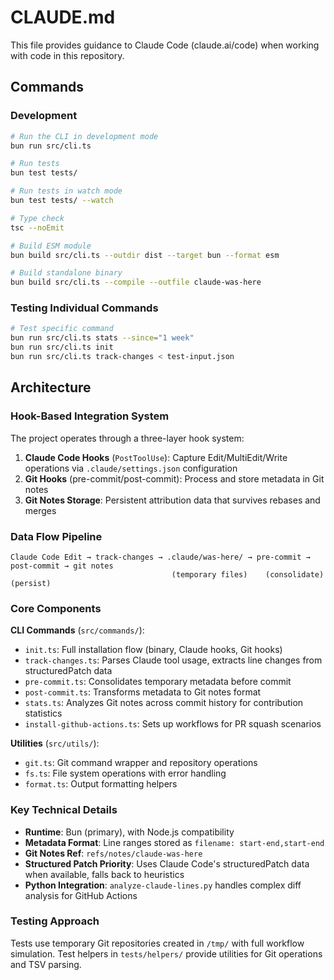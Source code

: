 # CLAUDE.md

This file provides guidance to Claude Code (claude.ai/code) when working with code in this repository.

## Commands

### Development
```bash
# Run the CLI in development mode
bun run src/cli.ts

# Run tests
bun test tests/

# Run tests in watch mode
bun test tests/ --watch

# Type check
tsc --noEmit

# Build ESM module
bun build src/cli.ts --outdir dist --target bun --format esm

# Build standalone binary
bun build src/cli.ts --compile --outfile claude-was-here
```

### Testing Individual Commands
```bash
# Test specific command
bun run src/cli.ts stats --since="1 week"
bun run src/cli.ts init
bun run src/cli.ts track-changes < test-input.json
```

## Architecture

### Hook-Based Integration System
The project operates through a three-layer hook system:

1. **Claude Code Hooks** (`PostToolUse`): Capture Edit/MultiEdit/Write operations via `.claude/settings.json` configuration
2. **Git Hooks** (pre-commit/post-commit): Process and store metadata in Git notes
3. **Git Notes Storage**: Persistent attribution data that survives rebases and merges

### Data Flow Pipeline
```
Claude Code Edit → track-changes → .claude/was-here/ → pre-commit → post-commit → git notes
                                    (temporary files)    (consolidate)  (persist)
```

### Core Components

**CLI Commands** (`src/commands/`):
- `init.ts`: Full installation flow (binary, Claude hooks, Git hooks)
- `track-changes.ts`: Parses Claude tool usage, extracts line changes from structuredPatch data
- `pre-commit.ts`: Consolidates temporary metadata before commit
- `post-commit.ts`: Transforms metadata to Git notes format
- `stats.ts`: Analyzes Git notes across commit history for contribution statistics
- `install-github-actions.ts`: Sets up workflows for PR squash scenarios

**Utilities** (`src/utils/`):
- `git.ts`: Git command wrapper and repository operations
- `fs.ts`: File system operations with error handling
- `format.ts`: Output formatting helpers

### Key Technical Details

- **Runtime**: Bun (primary), with Node.js compatibility
- **Metadata Format**: Line ranges stored as `filename: start-end,start-end`
- **Git Notes Ref**: `refs/notes/claude-was-here`
- **Structured Patch Priority**: Uses Claude Code's structuredPatch data when available, falls back to heuristics
- **Python Integration**: `analyze-claude-lines.py` handles complex diff analysis for GitHub Actions

### Testing Approach
Tests use temporary Git repositories created in `/tmp/` with full workflow simulation. Test helpers in `tests/helpers/` provide utilities for Git operations and TSV parsing.